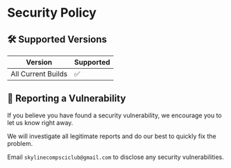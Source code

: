# Security Policy

## 🛠️ Supported Versions

| Version | Supported          |
| ------- | ------------------ |
| All Current Builds | :white_check_mark: |

## 🔐 Reporting a Vulnerability

If you believe you have found a security vulnerability, we encourage you to let us know right away.

We will investigate all legitimate reports and do our best to quickly fix the problem.

Email `skylinecompsciclub@gmail.com` to disclose any security vulnerabilities.
